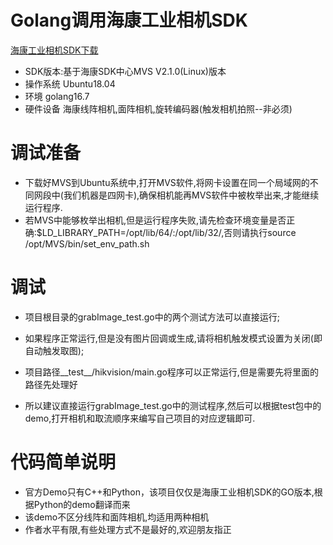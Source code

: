 # Golang调用海康工业相机SDK
[海康工业相机SDK下载](https://www.hikrobotics.com/cn/machinevision/service/download?module=0)

+ SDK版本:基于海康SDK中心MVS V2.1.0(Linux)版本
+ 操作系统 Ubuntu18.04
+ 环境 golang16.7
+ 硬件设备 海康线阵相机,面阵相机,旋转编码器(触发相机拍照--非必须)

# 调试准备
+ 下载好MVS到Ubuntu系统中,打开MVS软件,将网卡设置在同一个局域网的不同网段中(我们机器是四网卡),确保相机能再MVS软件中被枚举出来,才能继续运行程序.
+ 若MVS中能够枚举出相机,但是运行程序失败,请先检查环境变量是否正确:$LD_LIBRARY_PATH=/opt/lib/64/:/opt/lib/32/,否则请执行source /opt/MVS/bin/set_env_path.sh

# 调试
+ 项目根目录的grabImage_test.go中的两个测试方法可以直接运行;
+ 如果程序正常运行,但是没有图片回调或生成,请将相机触发模式设置为关闭(即自动触发取图);

+ 项目路径__test__/hikvision/main.go程序可以正常运行,但是需要先将里面的路径先处理好
+ 所以建议直接运行grabImage_test.go中的测试程序,然后可以根据test包中的demo,打开相机和取流顺序来编写自己项目的对应逻辑即可.

# 代码简单说明
+ 官方Demo只有C++和Python，该项目仅仅是海康工业相机SDK的GO版本,根据Python的demo翻译而来
+ 该demo不区分线阵和面阵相机,均适用两种相机
+ 作者水平有限,有些处理方式不是最好的,欢迎朋友指正
